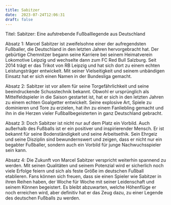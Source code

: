 ```yaml
---
title: Sabitzer
date:  2023-07-24T12:06:31
draft: false
---
```


Titel: Sabitzer: Eine aufstrebende Fußballlegende aus Deutschland

Absatz 1: Marcel Sabitzer ist zweifelsohne einer der aufregendsten Fußballer, die Deutschland in den letzten Jahren hervorgebracht hat. Der gebürtige Chemnitzer begann seine Karriere bei seinem Heimatverein Lokomotive Leipzig und wechselte dann zum FC Red Bull Salzburg. Seit 2014 trägt er das Trikot von RB Leipzig und hat sich dort zu einem echten Leistungsträger entwickelt. Mit seiner Vielseitigkeit und seinem unbändigen Einsatz hat er sich einen Namen in der Bundesliga gemacht.

Absatz 2: Sabitzer ist vor allem für seine Torgefährlichkeit und seine beeindruckende Schusstechnik bekannt. Obwohl er ursprünglich als Mittelfeldspieler in die Saison gestartet ist, hat er sich in den letzten Jahren zu einem echten Goalgetter entwickelt. Seine explosive Art, Spiele zu dominieren und Tore zu erzielen, hat ihn zu einem Fanliebling gemacht und ihn in die Herzen vieler Fußballbegeisterten in ganz Deutschland gebracht.

Absatz 3: Doch Sabitzer ist nicht nur auf dem Platz ein Vorbild. Auch außerhalb des Fußballs ist er ein positiver und inspirierender Mensch. Er ist bekannt für seine Bodenständigkeit und seine Arbeitsethik. Sein Ehrgeiz und seine Disziplin sind bewundernswert und zeigen, dass er nicht nur ein begabter Fußballer, sondern auch ein Vorbild für junge Nachwuchsspieler sein kann.

Absatz 4: Die Zukunft von Marcel Sabitzer verspricht weiterhin spannend zu werden. Mit seinen Qualitäten und seinem Potenzial wird er sicherlich noch viele Erfolge feiern und sich als feste Größe im deutschen Fußball etablieren. Fans können sich freuen, dass sie einen Spieler wie Sabitzer in ihren Reihen haben, der Woche für Woche mit seiner Leidenschaft und seinem Können begeistert. Es bleibt abzuwarten, welche Höhenflüge er noch erreichen wird, aber definitiv hat er das Zeug dazu, zu einer Legende des deutschen Fußballs zu werden.